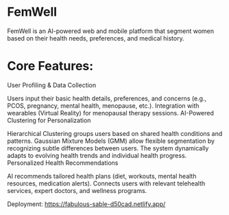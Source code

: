 # FemWell
FemWell is an AI-powered web and mobile platform that segment women based on their health needs, preferences, and medical history. 

# Core Features:
User Profiling & Data Collection

Users input their basic health details, preferences, and concerns (e.g., PCOS, pregnancy, mental health, menopause, etc.).
Integration with wearables (Virtual Reality) for menopausal therapy sessions.
AI-Powered Clustering for Personalization

Hierarchical Clustering groups users based on shared health conditions and patterns.
Gaussian Mixture Models (GMM) allow flexible segmentation by recognizing subtle differences between users.
The system dynamically adapts to evolving health trends and individual health progress.
Personalized Health Recommendations

AI recommends tailored health plans (diet, workouts, mental health resources, medication alerts).
Connects users with relevant telehealth services, expert doctors, and wellness programs.

Deployment:
https://fabulous-sable-d50cad.netlify.app/
